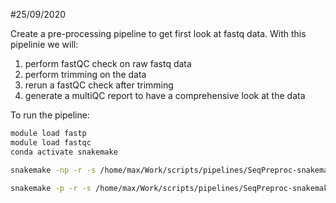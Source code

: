 #25/09/2020

Create a pre-processing pipeline to get first look at fastq data. With this pipelinie we will:

1) perform fastQC check on raw fastq data
2) perform trimming on the data
3) rerun a fastQC check after trimming 
4) generate a multiQC report to have a comprehensive look at the data

To run the pipeline:


```bash
module load fastp
module load fastqc
conda activate snakemake

snakemake -np -r -s /home/max/Work/scripts/pipelines/SeqPreproc-snakemake/Snakefile --configfile /home/max/Work/scripts/pipelines/SeqPreproc-snakemake/preproc.yaml

snakemake -p -r -s /home/max/Work/scripts/pipelines/SeqPreproc-snakemake/Snakefile --configfile /home/max/Work/scripts/pipelines/SeqPreproc-snakemake/preproc.yaml -cores 2
```